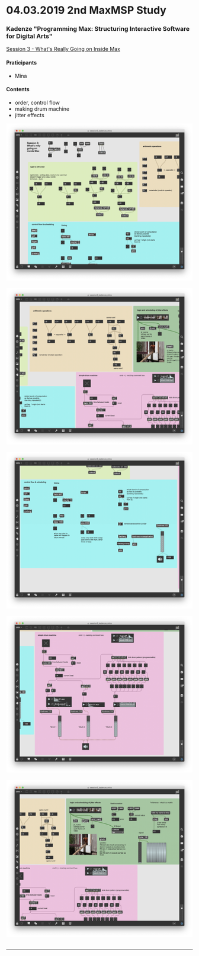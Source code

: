 # 04.03.2019 2nd MaxMSP Study

### Kadenze "Programming Max: Structuring Interactive Software for Digital Arts"
[Session 3 - What's Really Going on Inside Max](https://www.kadenze.com/courses/programming-max-structuring-interactive-software-for-digital-arts-i/sessions/what-s-really-going-on-inside-max)

#### Praticipants
* Mina

#### Contents
- order, control flow
- making drum machine
- jitter effects

![maxpatch screenshot 1](./assets/img/04.03.2019-screenshot-01.png)<img width="700"></img>
![maxpatch screenshot 2](./assets/img/04.03.2019-screenshot-02.png)<img width="700"></img>
![maxpatch screenshot 3](./assets/img/04.03.2019-screenshot-03.png)<img width="700"></img>
![maxpatch screenshot 4](./assets/img/04.03.2019-screenshot-04.png)<img width="700"></img>
![maxpatch screenshot 5](./assets/img/04.03.2019-screenshot-05.png)<img width="700"></img>


<hr>
